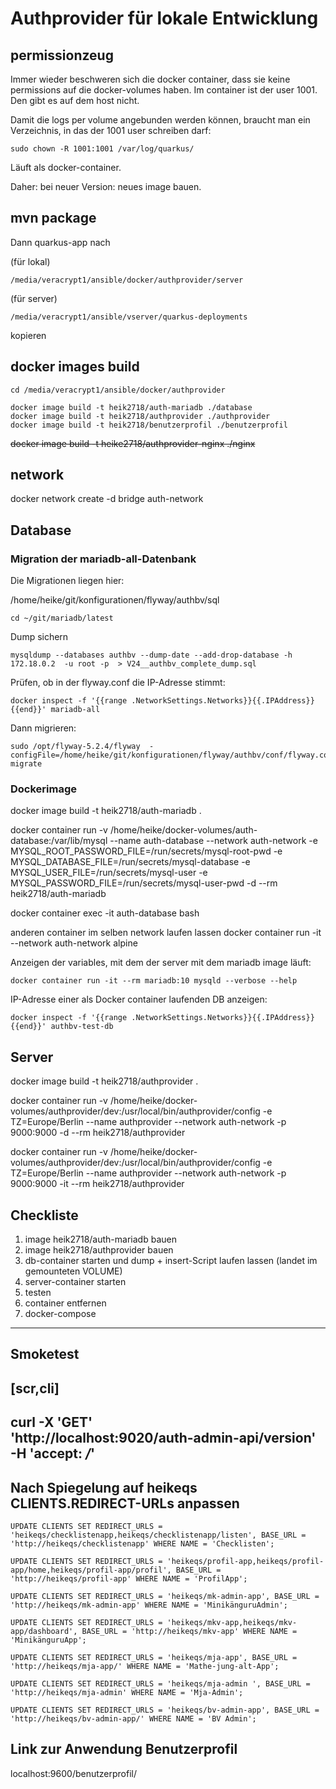# Authprovider für lokale Entwicklung

## permissionzeug

Immer wieder beschweren sich die docker container, dass sie keine permissions auf die docker-volumes haben. Im container ist der user 1001. Den
gibt es auf dem host nicht.

Damit die logs per volume angebunden werden können, braucht man ein Verzeichnis, in das der 1001 user schreiben darf:

```
sudo chown -R 1001:1001 /var/log/quarkus/
```

Läuft als docker-container.

Daher: bei neuer Version: neues image bauen.

## mvn package

Dann quarkus-app nach

(für lokal)
```
/media/veracrypt1/ansible/docker/authprovider/server
```
(für server)
```
/media/veracrypt1/ansible/vserver/quarkus-deployments
```

kopieren

## docker images build

```
cd /media/veracrypt1/ansible/docker/authprovider

docker image build -t heik2718/auth-mariadb ./database
docker image build -t heik2718/authprovider ./authprovider
docker image build -t heik2718/benutzerprofil ./benutzerprofil
```
~~docker image build -t heike2718/authprovider-nginx ./nginx~~

## network
docker network create -d bridge auth-network

## Database

### Migration der mariadb-all-Datenbank

Die Migrationen liegen hier:

/home/heike/git/konfigurationen/flyway/authbv/sql


```
cd ~/git/mariadb/latest
```

Dump sichern 

```
mysqldump --databases authbv --dump-date --add-drop-database -h 172.18.0.2  -u root -p  > V24__authbv_complete_dump.sql
```

Prüfen, ob in der flyway.conf die IP-Adresse stimmt:

```
docker inspect -f '{{range .NetworkSettings.Networks}}{{.IPAddress}}{{end}}' mariadb-all
```

Dann migrieren:

```
sudo /opt/flyway-5.2.4/flyway  -configFile=/home/heike/git/konfigurationen/flyway/authbv/conf/flyway.conf migrate
```


### Dockerimage

docker image build -t heik2718/auth-mariadb .

docker container run -v /home/heike/docker-volumes/auth-database:/var/lib/mysql --name auth-database --network auth-network -e MYSQL_ROOT_PASSWORD_FILE=/run/secrets/mysql-root-pwd -e MYSQL_DATABASE_FILE=/run/secrets/mysql-database -e MYSQL_USER_FILE=/run/secrets/mysql-user -e MYSQL_PASSWORD_FILE=/run/secrets/mysql-user-pwd -d --rm heik2718/auth-mariadb

docker container exec -it auth-database bash

anderen container im selben network laufen lassen
docker container run -it --network auth-network alpine

Anzeigen der variables, mit dem der server mit dem mariadb image läuft:

```
docker container run -it --rm mariadb:10 mysqld --verbose --help
```

IP-Adresse einer als Docker container laufenden DB anzeigen:

```
docker inspect -f '{{range .NetworkSettings.Networks}}{{.IPAddress}}{{end}}' authbv-test-db
```

## Server
docker image build -t heik2718/authprovider .

docker container run -v /home/heike/docker-volumes/authprovider/dev:/usr/local/bin/authprovider/config -e TZ=Europe/Berlin --name authprovider --network auth-network -p 9000:9000 -d --rm heik2718/authprovider

docker container run -v /home/heike/docker-volumes/authprovider/dev:/usr/local/bin/authprovider/config -e TZ=Europe/Berlin --name authprovider --network auth-network -p 9000:9000 -it --rm heik2718/authprovider

## Checkliste
1) image heik2718/auth-mariadb bauen
2) image heik2718/authprovider bauen
3) db-container starten und dump + insert-Script laufen lassen (landet im gemounteten VOLUME)
4) server-container starten
5) testen
6) container entfernen
7) docker-compose

---

## Smoketest

[scr,cli]
----
curl -X 'GET' \
  'http://localhost:9020/auth-admin-api/version' \
  -H 'accept: */*'
----

## Nach Spiegelung auf heikeqs CLIENTS.REDIRECT-URLs anpassen 

```
UPDATE CLIENTS SET REDIRECT_URLS = 'heikeqs/checklistenapp,heikeqs/checklistenapp/listen', BASE_URL = 'http://heikeqs/checklistenapp' WHERE NAME = 'Checklisten';

UPDATE CLIENTS SET REDIRECT_URLS = 'heikeqs/profil-app,heikeqs/profil-app/home,heikeqs/profil-app/profil', BASE_URL = 'http://heikeqs/profil-app' WHERE NAME = 'ProfilApp';

UPDATE CLIENTS SET REDIRECT_URLS = 'heikeqs/mk-admin-app', BASE_URL = 'http://heikeqs/mk-admin-app' WHERE NAME = 'MinikänguruAdmin';

UPDATE CLIENTS SET REDIRECT_URLS = 'heikeqs/mkv-app,heikeqs/mkv-app/dashboard', BASE_URL = 'http://heikeqs/mkv-app' WHERE NAME = 'MinikänguruApp';

UPDATE CLIENTS SET REDIRECT_URLS = 'heikeqs/mja-app', BASE_URL = 'http://heikeqs/mja-app/' WHERE NAME = 'Mathe-jung-alt-App';

UPDATE CLIENTS SET REDIRECT_URLS = 'heikeqs/mja-admin ', BASE_URL = 'http://heikeqs/mja-admin' WHERE NAME = 'Mja-Admin';

UPDATE CLIENTS SET REDIRECT_URLS = 'heikeqs/bv-admin-app', BASE_URL = 'http://heikeqs/bv-admin-app/' WHERE NAME = 'BV Admin';
```


## Link zur Anwendung Benutzerprofil

localhost:9600/benutzerprofil/


